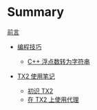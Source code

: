 # Summary

<!-- 所有名为 README.md 的章节文件会被渲染为 index.html -->
<!-- 详见 https://rust-lang.github.io/mdBook/format/configuration/preprocessors.html -->

<!-- 章节的第一条，也会被额外渲染为根目录下的 index.html -->

[前言](./README.md)

- [编程技巧](./coding-tips/README.md)
    - [C++ 浮点数转为字符串](./coding-tips/float-to-string.md)

- [TX2 使用笔记](./TX2/README.md)
    - [初识 TX2](./TX2/new-to-tx2.md)
    - [在 TX2 上使用代理](./TX2/using-proxy.md)
